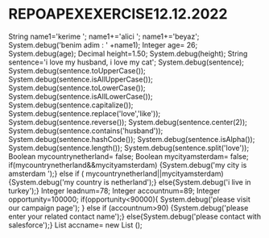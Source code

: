 # REPOAPEXEXERCISE12.12.2022

String name1='kerime ';
name1+='alici ';
name1+='beyaz';
System.debug('benim adim : ' +name1);
Integer age= 26;
System.debug(age);
Decimal height=1.50;
System.debug(height);
String sentence='i love my husband, i love my cat';
System.debug(sentence);
System.debug(sentence.toUpperCase());
System.debug(sentence.isAllUpperCase());
System.debug(sentence.toLowerCase());
System.debug(sentence.isAllLowerCase());
System.debug(sentence.capitalize());
System.debug(sentence.replace('love','like'));
System.debug(sentence.reverse());
System.debug(sentence.center(2));
System.debug(sentence.contains('husband'));
System.debug(sentence.hashCode());
System.debug(sentence.isAlpha());
System.debug(sentence.length());
System.debug(sentence.split('love'));
Boolean mycountrynetherland= false;
Boolean mycityamsterdam= false;
if(mycountrynetherland&&mycityamsterdam) 
{System.debug('my city is amsterdam ');} 
else if ( mycountrynetherland||mycityamsterdam) 
{System.debug('my country is netherland');}
else{System.debug('i live in turkey');}
Integer leadnum=78;
Integer accountnum=89;
Integer opportunity=100000;
if(opportunity<90000){
    System.debug('please visit our campaign page');
} 
else if (accountnum>90) {System.debug('please enter your related contact name');}
else{System.debug('please contact with salesforce');}
List <String> accname= new List <String>();
